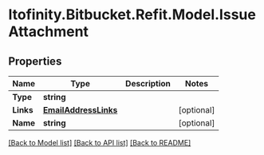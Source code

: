# Itofinity.Bitbucket.Refit.Model.IssueAttachment
## Properties

Name | Type | Description | Notes
------------ | ------------- | ------------- | -------------
**Type** | **string** |  | 
**Links** | [**EmailAddressLinks**](EmailAddressLinks.md) |  | [optional] 
**Name** | **string** |  | [optional] 

[[Back to Model list]](../README.md#documentation-for-models) [[Back to API list]](../README.md#documentation-for-api-endpoints) [[Back to README]](../README.md)

